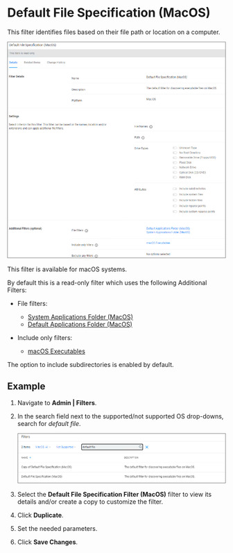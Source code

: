 [title]: # (Default File Specification)
[tags]: # (macOS filter types)
[priority]: # (4)
# Default File Specification (MacOS)

This filter identifies files based on their file path or location on a computer.

![file specification filter](images/dflt-fs-1.png "Default File Specification Filter")

This filter is available for macOS systems.

By default this is a read-only filter which uses the following Additional Filters:

* File filters:

  * [System Applications Folder (MacOS)](sys-app-folder.md)
  * [Default Applications Folder (MacOS)](def-app-folder.md)

* Include only filters:

  * [macOS Executables](macos-exec.md)

The option to include subdirectories is enabled by default.

## Example

1. Navigate to __Admin | Filters__.
1. In the search field next to the supported/not supported OS drop-downs, search for _default file_.

   ![App Bundles filter](images/default-fs.png "Locate the Default File Specification Filter")
1. Select the __Default File Specification Filter (MacOS)__ filter to view its details and/or create a copy to customize the filter.
1. Click __Duplicate__.
1. Set the needed parameters.
1. Click __Save Changes__.
